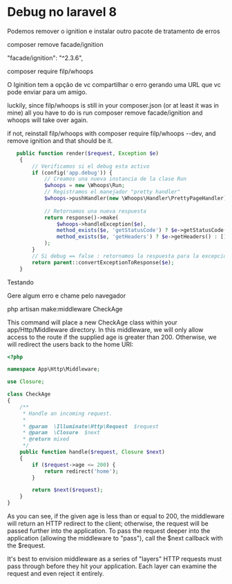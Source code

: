 # Debug no laravel 8

Podemos remover o ignition e instalar outro pacote de tratamento de erros

composer remove facade/ignition

"facade/ignition": "^2.3.6",

composer require filp/whoops


O Iginition tem a opção de vc compartilhar o erro gerando uma URL que vc pode enviar para um amigo.

luckily, since filp/whoops is still in your composer.json (or at least it was in mine) all you have to do is run composer remove facade/ignition and whoops will take over again.

if not, reinstall filp/whoops with composer require filp/whoops --dev, and remove ignition and that should be it.
```php
   public function render($request, Exception $e)
    {
        // Verificamos si el debug esta activo
        if (config('app.debug')) {
            // Creamos una nueva instancia de la clase Run
            $whoops = new \Whoops\Run;
            // Registramos el manejador "pretty handler"
            $whoops->pushHandler(new \Whoops\Handler\PrettyPageHandler);
 
            // Retornamos una nueva respuesta
            return response()->make(
                $whoops->handleException($e),
                method_exists($e, 'getStatusCode') ? $e->getStatusCode() : 500,
                method_exists($e, 'getHeaders') ? $e->getHeaders() : []
            );
        }
        // Si debug == false : retornamos la respuesta para la excepción
        return parent::convertExceptionToResponse($e);
    }
```
Testando

Gere algum erro e chame pelo navegador

php artisan make:middleware CheckAge


This command will place a new CheckAge class within your app/Http/Middleware directory. In this middleware, we will only allow access to the route if the supplied age is greater than 200. Otherwise, we will redirect the users back to the home URI:
```php
<?php

namespace App\Http\Middleware;

use Closure;

class CheckAge
{
    /**
     * Handle an incoming request.
     *
     * @param  \Illuminate\Http\Request  $request
     * @param  \Closure  $next
     * @return mixed
     */
    public function handle($request, Closure $next)
    {
        if ($request->age <= 200) {
            return redirect('home');
        }

        return $next($request);
    }
}
```
As you can see, if the given age is less than or equal to 200, the middleware will return an HTTP redirect to the client; otherwise, the request will be passed further into the application. To pass the request deeper into the application (allowing the middleware to "pass"), call the $next callback with the $request.

It's best to envision middleware as a series of "layers" HTTP requests must pass through before they hit your application. Each layer can examine the request and even reject it entirely.


